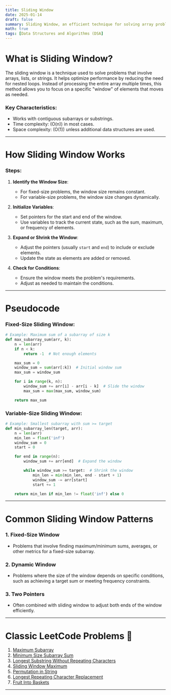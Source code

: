 ```yaml
---
title: Sliding Window
date: 2025-01-14
draft: false
summary: Sliding Window, an efficient technique for solving array problems
math: true
tags: [Data Structures and Algorithms (DSA]
---
```


# **What is Sliding Window?**
The sliding window is a technique used to solve problems that involve arrays, lists, or strings. It helps optimize performance by reducing the need for nested loops. Instead of processing the entire array multiple times, this method allows you to focus on a specific "window" of elements that moves as needed.

### Key Characteristics:
- Works with contiguous subarrays or substrings.
- Time complexity: \(O(n)\) in most cases.
- Space complexity: \(O(1)\) unless additional data structures are used.

---

# **How Sliding Window Works**
### Steps:
1. **Identify the Window Size**:
   - For fixed-size problems, the window size remains constant.
   - For variable-size problems, the window size changes dynamically.

2. **Initialize Variables**:
   - Set pointers for the start and end of the window.
   - Use variables to track the current state, such as the sum, maximum, or frequency of elements.

3. **Expand or Shrink the Window**:
   - Adjust the pointers (usually `start` and `end`) to include or exclude elements.
   - Update the state as elements are added or removed.

4. **Check for Conditions**:
   - Ensure the window meets the problem's requirements.
   - Adjust as needed to maintain the conditions.

---

# **Pseudocode**
### Fixed-Size Sliding Window:
```python
# Example: Maximum sum of a subarray of size k
def max_subarray_sum(arr, k):
    n = len(arr)
    if n < k:
        return -1  # Not enough elements

    max_sum = 0
    window_sum = sum(arr[:k])  # Initial window sum
    max_sum = window_sum

    for i in range(k, n):
        window_sum += arr[i] - arr[i - k]  # Slide the window
        max_sum = max(max_sum, window_sum)

    return max_sum
```

### Variable-Size Sliding Window:
```python
# Example: Smallest subarray with sum >= target
def min_subarray_len(target, arr):
    n = len(arr)
    min_len = float('inf')
    window_sum = 0
    start = 0

    for end in range(n):
        window_sum += arr[end]  # Expand the window

        while window_sum >= target:  # Shrink the window
            min_len = min(min_len, end - start + 1)
            window_sum -= arr[start]
            start += 1

    return min_len if min_len != float('inf') else 0
```

---

# **Common Sliding Window Patterns**
### 1. Fixed-Size Window
- Problems that involve finding maximum/minimum sums, averages, or other metrics for a fixed-size subarray.

### 2. Dynamic Window
- Problems where the size of the window depends on specific conditions, such as achieving a target sum or meeting frequency constraints.

### 3. Two Pointers
- Often combined with sliding window to adjust both ends of the window efficiently.

---

# **Classic LeetCode Problems 🔗**
1. [Maximum Subarray](https://leetcode.com/problems/maximum-subarray/)
2. [Minimum Size Subarray Sum](https://leetcode.com/problems/minimum-size-subarray-sum/)
3. [Longest Substring Without Repeating Characters](https://leetcode.com/problems/longest-substring-without-repeating-characters/)
4. [Sliding Window Maximum](https://leetcode.com/problems/sliding-window-maximum/)
5. [Permutation in String](https://leetcode.com/problems/permutation-in-string/)
6. [Longest Repeating Character Replacement](https://leetcode.com/problems/longest-repeating-character-replacement/)
7. [Fruit Into Baskets](https://leetcode.com/problems/fruit-into-baskets/)

---
